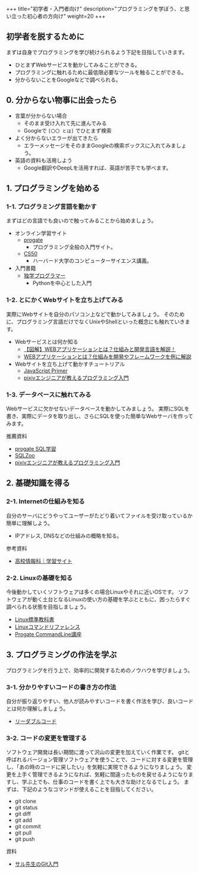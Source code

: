 +++
title="初学者・入門者向け"
description="プログラミングを学ぼう、と思い立った初心者の方向け"
weight=20
+++

## 初学者を脱するために
まずは自身でプログラミングを学び続けられるよう下記を目指していきます。
- ひとまずWebサービスを動かしてみることができる。
- プログラミングに触れるために最低限必要なツールを触ることができる。
- 分からないことをGoogleなどで調べられる。

## 0. 分からない物事に出会ったら
- 言葉が分からない場合
    - そのまま受け入れて先に進んでみる
    - Googleで `[〇〇 とは]` でひとまず検索
- よく分からないエラーが出てきたら
    - エラーメッセージをそのままGoogleの検索ボックスに入れてみましょう。
- 英語の資料も活用しよう
    - Google翻訳やDeepLを活用すれば、英語が苦手でも学べます。

## 1. プログラミングを始める

### 1-1. プログラミング言語を動かす
まずはどの言語でも良いので触ってみることから始めましょう。

- オンライン学習サイト
    - [progate](https://prog-8.com/)
        - プログラミング全般の入門サイト。
    - [CS50](https://cs50.jp/)
        - ハーバード大学のコンピューターサイエンス講義。
- 入門書籍
    - [独学プログラマー](https://bookplus.nikkei.com/atcl/catalog/18/C92270/)
        - Pythonを中心とした入門

### 1-2. とにかくWebサイトを立ち上げてみる
実際にWebサイトを自分のパソコン上などで動かしてみましょう。
そのために、プログラミング言語だけでなくUnixやShellといった概念にも触れていきます。

- Webサービスとは何か知る
    - [【図解】WEBアプリケーションとは？仕組みと開発言語を解説！](https://www.kagoya.jp/howto/it-glossary/web/webapplication/)
    - [WEBアプリケーションとは？仕組みを開発やフレームワークを例に解説](https://www.itmanage.co.jp/column/web-application/)
- Webサイトを立ち上げて動かすチュートリアル
    - [JavaScript Primer](https://jsprimer.net/)
    - [pixivエンジニアが教えるプログラミング入門](https://www.amazon.co.jp/dp/4061385682)

### 1-3. データベースに触れてみる
Webサービスに欠かせないデータベースを動かしてみましょう。
実際にSQLを書き、実際にデータを取り出し、さらにSQLを使った簡単なWebサーバを作ってみます。

推薦資料
- [progate SQL学習](https://prog-8.com/courses/sql)
- [SQLZoo](https://sqlzoo.net/wiki/SQL_Tutorial/ja)
- [pixivエンジニアが教えるプログラミング入門](https://www.amazon.co.jp/dp/4061385682)
## 2. 基礎知識を得る
### 2-1. Internetの仕組みを知る
自分のサーバにどうやってユーザーがたどり着いてファイルを受け取っているか簡単に理解しよう。
- IPアドレス, DNSなどの仕組みの概略を知る。

参考資料
- [高校情報科｜学習サイト](https://www.johoka.jp/network)

### 2-2. Linuxの基礎を知る
今後動かしていくソフトウェアは多くの場合Linuxやそれに近いOSです。
ソフトウェアが動く土台となるLinuxの使い方の基礎を学ぶとともに、困ったらすぐ調べられる状態を目指しましょう。

- [Linux標準教科書](https://linuc.org/textbooks/linux/)
- [Linuxコマンドリファレンス](https://gihyo.jp/book/2015/978-4-7741-7404-4)
- [Progate CommandLine講座](https://prog-8.com/courses/commandline)

## 3. プログラミングの作法を学ぶ
プログラミングを行う上で、効率的に開発するためのノウハウを学びましょう。

### 3-1. 分かりやすいコードの書き方の作法
自分が振り返りやすい、他人が読みやすいコードを書く作法を学び、良いコードとは何か理解しましょう。

- [リーダブルコード](https://www.amazon.co.jp/dp/4873115655)

### 3-2. コードの変更を管理する
ソフトウェア開発は長い期間に渡って沢山の変更を加えていく作業です。
gitと呼ばれるバージョン管理ソフトウェアを使うことで、コードに対する変更を管理し、「あの時のコードに戻したい」を気軽に実現できるようになりましょう。
変更を上手く管理できるようになれば、気軽に間違ったものを戻せるようになりますし、学ぶ上でも、仕事のコードを書く上でも大きな助けとなるでしょう。
まずは、下記のようなコマンドが使えることを目指してください。

- git clone
- git status
- git diff
- git add
- git commit
- git pull
- git push

資料
- [サル先生のGit入門](https://backlog.com/ja/git-tutorial/)

